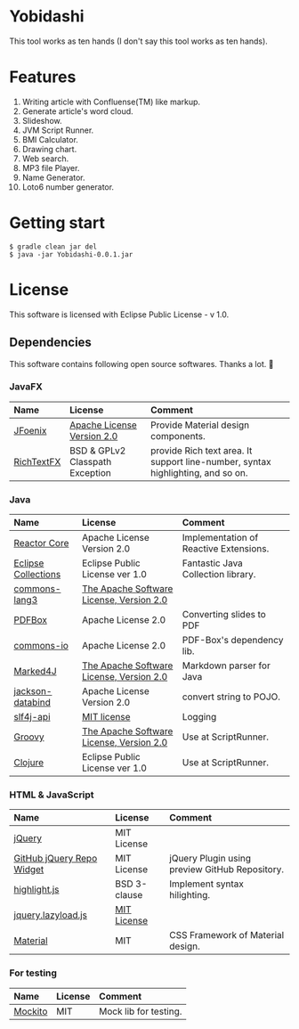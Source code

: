 ﻿Yobidashi
====

This tool works as ten hands (I don't say this tool works as ten hands).

# Features
1. Writing article with Confluense(TM) like markup.
2. Generate article's word cloud.
3. Slideshow.
4. JVM Script Runner.
5. BMI Calculator.
6. Drawing chart.
7. Web search.
8. MP3 file Player.
9. Name Generator.
10. Loto6 number generator.

# Getting start

```shell
$ gradle clean jar del
$ java -jar Yobidashi-0.0.1.jar
```

# License
This software is licensed with Eclipse Public License - v 1.0.

## Dependencies
This software contains following open source softwares. Thanks a lot. :bow:

### JavaFX

| Name | License | Comment |
|:---|:---|:---|
| [JFoenix](http://jfoenix.com/) | [Apache License Version 2.0](https://github.com/jfoenixadmin/JFoenix/blob/master/LICENSE) | Provide Material design components.
| [RichTextFX](https://github.com/TomasMikula/RichTextFX) | BSD &amp; GPLv2 Classpath Exception | provide Rich text area. It support line-number, syntax highlighting, and so on.

### Java

| Name | License | Comment |
|:---|:---|:---|
| [Reactor Core](https://projectreactor.io/) | Apache License Version 2.0 | Implementation of Reactive Extensions.
| [Eclipse Collections](https://www.eclipse.org/collections/) | Eclipse Public License ver 1.0 | Fantastic Java Collection library.
| [commons-lang3](https://commons.apache.org/proper/commons-lang/) | [The Apache Software License, Version 2.0](http://www.apache.org/licenses/LICENSE-2.0.txt)
| [PDFBox](https://pdfbox.apache.org/) | Apache License 2.0 | Converting slides to PDF
| [commons-io](http://commons.apache.org/proper/commons-io/) | Apache License 2.0 | PDF-Box's dependency lib.
| [Marked4J](https://github.com/making/marked4j) |  [The Apache Software License, Version 2.0](http://www.apache.org/licenses/LICENSE-2.0.txt) | Markdown parser for Java |
| [jackson-databind](https://github.com/FasterXML/jackson-databind) | Apache License Version 2.0 | convert string to POJO.
| [slf4j-api](http://www.slf4j.org/) | [MIT license](http://www.slf4j.org/license.html) | Logging
| [Groovy](http://www.groovy-lang.org/) | [The Apache Software License, Version 2.0](http://www.apache.org/licenses/LICENSE-2.0.txt) | Use at ScriptRunner.
| [Clojure](http://clojure.org/) | Eclipse Public License ver 1.0 | Use at ScriptRunner.

### HTML & JavaScript

| Name | License | Comment |
|:---|:---|:---|
| [jQuery](https://jquery.com/) | MIT License
| [GitHub jQuery Repo Widget](https://github.com/JoelSutherland/GitHub-jQuery-Repo-Widget) | MIT License | jQuery Plugin using preview GitHub Repository.
| [highlight.js](https://highlightjs.org/) | BSD 3-clause | Implement syntax hilighting.
| [jquery.lazyload.js](http://www.appelsiini.net/projects/lazyload) | [MIT License](https://github.com/tuupola/jquery_lazyload/blob/master/LICENSE.md)
| [Material](https://github.com/daemonite/material) | MIT | CSS Framework of Material design.

### For testing

| Name | License | Comment |
|:---|:---|:---|
| [Mockito](http://mockito.org/) | MIT | Mock lib for testing.
